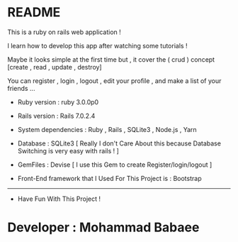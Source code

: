 # README

This is a ruby on rails web application !

I learn how to develop this app after watching some tutorials !

Maybe it looks simple at the first time but , it cover the ( crud ) concept [create , read , update , destroy]

You can register , login , logout , edit your profile , and make a list of your friends ...

* Ruby version : ruby 3.0.0p0

* Rails version :  Rails 7.0.2.4

* System dependencies : Ruby , Rails , SQLite3 , Node.js , Yarn

* Database : SQLite3 [ Really I don't Care About this because Database Switching is very easy with rails ! ]

* GemFiles : Devise [ I use this Gem to create Register/login/logout ]

* Front-End framework that I Used For This Project is : Bootstrap

 -----------------------------------------------------

* Have Fun With This Project !

# Developer : Mohammad Babaee

